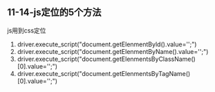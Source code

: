 ## 11-14-js定位的5个方法

js用到css定位

1. driver.execute_script("document.getElenmentByld().value='';")
2. driver.execute_script("document.getElenmentByName().value='';")
3. driver.execute_script("document.getElenmentsByClassName()[0].value='';")
4. driver.execute_script("document.getElenmentsByTagName()[0].value='';")
